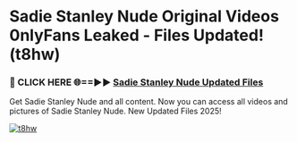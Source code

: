 # Sadie Stanley Nude Original Videos 0nlyFans Leaked - Files Updated! (t8hw)

<h3>🔴 CLICK HERE 🌐==►► <a href="https://tinyurl.com/4mcuefdz" rel="nofollow">Sadie Stanley Nude Updated Files</a></h3>

Get Sadie Stanley Nude and all content. Now you can access all videos and pictures of Sadie Stanley Nude. New Updated Files 2025!

[![t8hw](https://i.imgur.com/StAQSOY.gif)](https://tinyurl.com/4mcuefdz)
